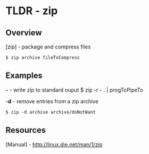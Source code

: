 TLDR - zip
==========

Overview
--------

[zip] - package and compress files

	$ zip archive fileToCompress

Examples
--------

**-** - write zip to standard ouput
	$ zip -r - . | progToPipeTo

**-d** - remove entries from a zip archive

	$ zip -d archive archive/doNotWant 

Resources
---------

[Manual] - http://linux.die.net/man/1/zip
